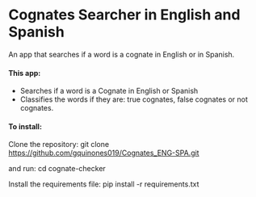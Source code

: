 # Cognates Searcher in English and Spanish

An app that searches if a word is a cognate in English or in Spanish. 

#### This app:
- Searches if a word is a Cognate in English or Spanish
- Classifies the words if they are: true cognates, false cognates or not cognates.

#### To install: 

Clone the repository: git clone https://github.com/gquinones019/Cognates_ENG-SPA.git

and run: cd cognate-checker

Install the requirements file: pip install -r requirements.txt


